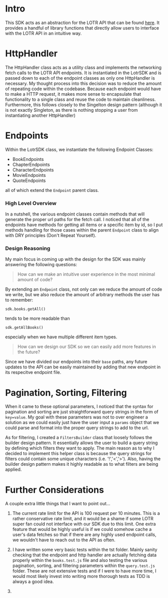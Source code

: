 # Intro
This SDK acts as an abstraction for the LOTR API that can be found [here](https://the-one-api.dev/).
It provides a handful of library functions that directly allow users to interface with the LOTR API
in an intuitive way.

# HttpHandler
The HttpHandler class acts as a utility class and implements the networking fetch calls to the LOTR API endpoints.
It is instantiated in the LotrSDK and is passed down to each of the endpoint classes as only one HttpHandler is necessary.
My thought process into this decision was to reduce the amount of repeating code within the codebase. Because each endpoint
would have to make a HTTP request, it makes more sense to encapsulate that functionality to a single class and reuse the 
code to maintain cleanliness. Furthermore, this follows closely to the Singelton design pattern (although it is not exactly
Singleton, as there is nothing stopping a user from instantiating another HttpHandler)

# Endpoints
Within the LotrSDK class, we instantiate the following Endpoint Classes:
- BookEndpoints
- ChapterEndpoints
- CharacterEndpoints
- MovieEndpoints
- QuoteEndpoints

all of which extend the `Endpoint` parent class.
### High Level Overview
In a nutshell, the various endpoint classes contain methods that will generate the proper url paths for the fetch call.
I noticed that all of the endpoints have methods for getting all items or a specific item by id, so I put methods handling
for those cases within the parent `Endpoint` class to align with DRY principles (Don't Repeat Yourself).
### Design Reasoning
My main focus in coming up with the design for the SDK was mainly answering the following questions:
> How can we make an intuitive user experience in the most minimal amount of code?

By extending an `Endpoint` class, not only can we reduce the amount of code we write, but
we also reduce the amount of arbitrary methods the user has to remember:
```
sdk.books.getAll()
```
tends to be more readable than
```
sdk.getAllBooks()
```
especially when we have multiple different item types.

> How can we design our SDK so we can easily add more features in the future?

Since we have divided our endpoints into their `base` paths, any future updates to the API can be easily maintained
by adding that new endpoint in its respecitve endpoint file.

# Pagination, Sorting, Filtering
When it came to these optional parameters, I noticed that the syntax for pagination and sorting are just
straightforward query strings in the form of `key=value`. My goal with these parameters was not to over 
engineer a solution as we could easily just have the user input a `params` object that we could parse and
format into the proper query strings to add to the url. 

As for filtering, I created a `FiltersBuilder` class that loosely follows the builder design pattern. It
essentially allows the user to build a query string by defining which filters they want to apply. The main
reason as to why I decided to implement this helper class is because the query strings for filters could
contain some unique characters (i.e. '!','<','>'). Also, having the builder design pattern makes it highly readable
as to what filters are being applied.

# Further Considerations
A couple extra little things that I want to point out...

1. The current rate limit for the API is 100 request per 10 minutes. This is a rather conservative rate limit, 
and it would be a shame if some LOTR super fan could not interface with our SDK due to this limit. One extra 
feature that would be highly useful is if we could somehow cache a user's data fetches so that if there are any
highly used endpoint calls, we wouldn't have to reach out to the API as often.

2. I have written some very basic tests within the tst folder. Mainly sanity checking that the endpoint and http handler
are actually fetching data properly within the `books.test.js` file and also testing the various pagination, sorting, and 
filtering parameters within the `query.test.js` folder. These are not extensive tests and if I were to have more time, I 
would most likely invest into writing more thorough tests as TDD is always a good idea.

3. 